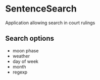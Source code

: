 # SentenceSearch
Application allowing search in court rulings


## Search options
- moon phase
- weather
- day of week
- month
- regexp
